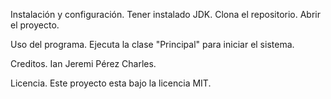 Instalación y configuración.
Tener instalado JDK.
Clona el repositorio.
Abrir el proyecto.

Uso del programa. 
Ejecuta la clase "Principal" para iniciar el sistema.

Creditos.
Ian Jeremi Pérez Charles.

Licencia.
Este proyecto esta bajo la licencia MIT.
